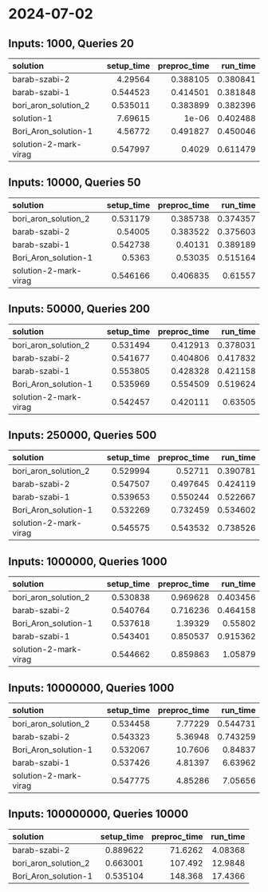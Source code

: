 # 2024-07-02

## Inputs: 1000, Queries 20

| solution              |   setup_time |   preproc_time |   run_time |
|:----------------------|-------------:|---------------:|-----------:|
| barab-szabi-2         |     4.29564  |       0.388105 |   0.380841 |
| barab-szabi-1         |     0.544523 |       0.414501 |   0.381848 |
| bori_aron_solution_2  |     0.535011 |       0.383899 |   0.382396 |
| solution-1            |     7.69615  |       1e-06    |   0.402488 |
| Bori_Aron_solution-1  |     4.56772  |       0.491827 |   0.450046 |
| solution-2-mark-virag |     0.547997 |       0.4029   |   0.611479 |

## Inputs: 10000, Queries 50

| solution              |   setup_time |   preproc_time |   run_time |
|:----------------------|-------------:|---------------:|-----------:|
| bori_aron_solution_2  |     0.531179 |       0.385738 |   0.374357 |
| barab-szabi-2         |     0.54005  |       0.383522 |   0.375603 |
| barab-szabi-1         |     0.542738 |       0.40131  |   0.389189 |
| Bori_Aron_solution-1  |     0.5363   |       0.53035  |   0.515164 |
| solution-2-mark-virag |     0.546166 |       0.406835 |   0.61557  |

## Inputs: 50000, Queries 200

| solution              |   setup_time |   preproc_time |   run_time |
|:----------------------|-------------:|---------------:|-----------:|
| bori_aron_solution_2  |     0.531494 |       0.412913 |   0.378031 |
| barab-szabi-2         |     0.541677 |       0.404806 |   0.417832 |
| barab-szabi-1         |     0.553805 |       0.428328 |   0.421158 |
| Bori_Aron_solution-1  |     0.535969 |       0.554509 |   0.519624 |
| solution-2-mark-virag |     0.542457 |       0.420111 |   0.63505  |

## Inputs: 250000, Queries 500

| solution              |   setup_time |   preproc_time |   run_time |
|:----------------------|-------------:|---------------:|-----------:|
| bori_aron_solution_2  |     0.529994 |       0.52711  |   0.390781 |
| barab-szabi-2         |     0.547507 |       0.497645 |   0.424119 |
| barab-szabi-1         |     0.539653 |       0.550244 |   0.522667 |
| Bori_Aron_solution-1  |     0.532269 |       0.732459 |   0.534602 |
| solution-2-mark-virag |     0.545575 |       0.543532 |   0.738526 |

## Inputs: 1000000, Queries 1000

| solution              |   setup_time |   preproc_time |   run_time |
|:----------------------|-------------:|---------------:|-----------:|
| bori_aron_solution_2  |     0.530838 |       0.969628 |   0.403456 |
| barab-szabi-2         |     0.540764 |       0.716236 |   0.464158 |
| Bori_Aron_solution-1  |     0.537618 |       1.39329  |   0.55802  |
| barab-szabi-1         |     0.543401 |       0.850537 |   0.915362 |
| solution-2-mark-virag |     0.544662 |       0.859863 |   1.05879  |

## Inputs: 10000000, Queries 1000

| solution              |   setup_time |   preproc_time |   run_time |
|:----------------------|-------------:|---------------:|-----------:|
| bori_aron_solution_2  |     0.534458 |        7.77229 |   0.544731 |
| barab-szabi-2         |     0.543323 |        5.36948 |   0.743259 |
| Bori_Aron_solution-1  |     0.532067 |       10.7606  |   0.84837  |
| barab-szabi-1         |     0.537426 |        4.81397 |   6.63962  |
| solution-2-mark-virag |     0.547775 |        4.85286 |   7.05656  |

## Inputs: 100000000, Queries 10000

| solution             |   setup_time |   preproc_time |   run_time |
|:---------------------|-------------:|---------------:|-----------:|
| barab-szabi-2        |     0.889622 |        71.6262 |    4.08368 |
| bori_aron_solution_2 |     0.663001 |       107.492  |   12.9848  |
| Bori_Aron_solution-1 |     0.535104 |       148.368  |   17.4366  |